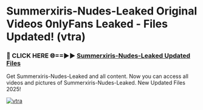 # Summerxiris-Nudes-Leaked Original Videos 0nlyFans Leaked - Files Updated! (vtra)

<h3>🔴 CLICK HERE 🌐==►► <a href="https://tinyurl.com/4mcuefdz" rel="nofollow">Summerxiris-Nudes-Leaked Updated Files</a></h3>

Get Summerxiris-Nudes-Leaked and all content. Now you can access all videos and pictures of Summerxiris-Nudes-Leaked. New Updated Files 2025!

[![vtra](https://i.imgur.com/StAQSOY.gif)](https://tinyurl.com/4mcuefdz)
